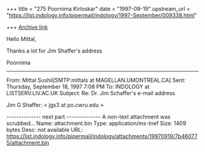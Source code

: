 +++
title = "275 Poornima Kirloskar"
date = "1997-09-19"
upstream_url = "https://list.indology.info/pipermail/indology/1997-September/009338.html"

+++
[Archive link](https://list.indology.info/pipermail/indology/1997-September/009338.html)

Hello Mittal,

Thanks a lot for Jim Shaffer's address

Poornima

----------
From:   Mittal Sushil[SMTP:mittals at MAGELLAN.UMONTREAL.CA]
Sent:   Thursday, September 18, 1997 7:08 PM
To:     INDOLOGY at LISTSERV.LIV.AC.UK
Subject:        Re: Dr. Jim Schaffer's e-mail address


Jim G Shaffer: < jgs3 at po.cwru.edu >

-------------- next part --------------
A non-text attachment was scrubbed...
Name: attachment.bin
Type: application/ms-tnef
Size: 1409 bytes
Desc: not available
URL: <https://list.indology.info/pipermail/indology/attachments/19970919/7b460775/attachment.bin>
